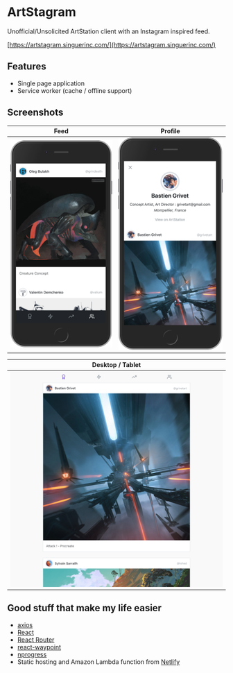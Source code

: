 # ArtStagram

Unofficial/Unsolicited ArtStation client with an Instagram inspired feed.

[https://artstagram.singuerinc.com/](https://artstagram.singuerinc.com/)

## Features

- Single page application
- Service worker (cache / offline support)

## Screenshots

| Feed                               | Profile                                |
| ---------------------------------- | -------------------------------------- |
| ![Night](./docs/feed-mobile-1.png) | ![Cloudy](./docs/profile-mobile-1.png) |

| Desktop / Tablet
| -----------------------------------
| ![Night](./docs/feed-desktop-1.png)

## Good stuff that make my life easier

- [axios](https://github.com/axios/axios)
- [React](https://reactjs.org/)
- [React Router](https://github.com/ReactTraining/react-router)
- [react-waypoint](https://github.com/brigade/react-waypoint)
- [nprogress](https://github.com/rstacruz/nprogress)
- Static hosting and Amazon Lambda function from [Netlify](https://www.netlify.com/)

